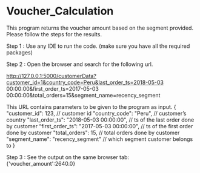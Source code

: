 # Voucher_Calculation

This program returns the voucher amount based on the segment provided. Please follow the steps for the results.

Step 1 : Use any IDE to run the code. (make sure you have all the required packages)

Step 2 : Open the browser and search for the following url.

   http://127.0.0.1:5000/customerData?customer_id=1&country_code=Peru&last_order_ts=2018-05-03 00:00:00&first_order_ts=2017-05-03 00:00:00&total_orders=15&segment_name=recency_segment

   This URL contains parameters to be given to the program as input.
         {
   "customer_id": 123, // customer id
	 "country_code": "Peru",  // customer’s country
	 "last_order_ts": "2018-05-03 00:00:00",  // ts of the last order done by customer
	 “first_order_ts”: "2017-05-03 00:00:00", // ts of the first order done by customer
	 "total_orders": 15, // total orders done by customer
	 "segment_name": "recency_segment" // which segment customer belongs to
    }
    
Step 3 : See the output on the same browser tab: {'voucher_amount':2640.0}

